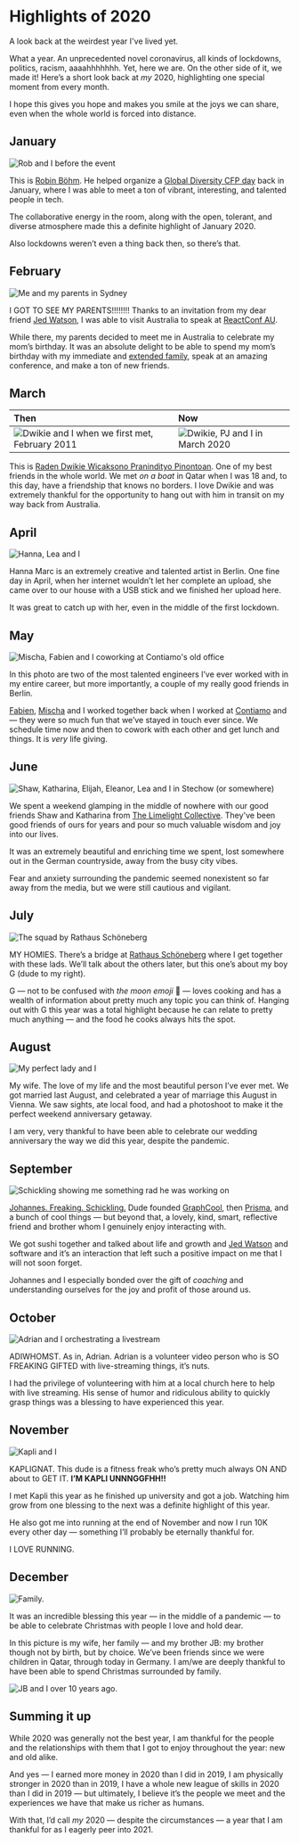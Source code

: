 # Highlights of 2020

A look back at the weirdest year I've lived yet.

What a year. An unprecedented novel coronavirus, all kinds of lockdowns, politics, racism, aaaahhhhhhh. Yet, here we are. On the other side of it, we made it! Here’s a short look back at _my_ 2020, highlighting one special moment from every month. 

I hope this gives you hope and makes you smile at the joys we can share, even when the whole world is forced into distance. 

## January

![Rob and I before the event](/img/blog/2020-recap/jan.jpg)

This is [Robin Böhm](https://twitter.com/robinboehm). He helped organize a [Global Diversity CFP day](https://twitter.com/gdcfpday) back in January, where I was able to meet a ton of vibrant, interesting, and talented people in tech. 

The collaborative energy in the room, along with the open, tolerant, and diverse atmosphere made this a definite highlight of January 2020. 

Also lockdowns weren’t even a thing back then, so there’s that.

## February

![Me and my parents in Sydney](/img/blog/2020-recap/feb.jpg)

I GOT TO SEE MY PARENTS!!!!!!!! Thanks to an invitation from my dear friend [Jed Watson](https://twitter.com/jedwatson), I was able to visit Australia to speak at [ReactConf AU](https://www.youtube.com/watch?v=9xL0a6YJIQU). 

While there, my parents decided to meet me in Australia to celebrate my mom’s birthday. It was an absolute delight to be able to spend my mom’s birthday with my immediate and [extended family](https://twitter.com/valparkie), speak at an amazing conference, and make a ton of new friends. 

## March

|Then|Now|
|:--|:--|
|![Dwikie and I when we first met, February 2011](/img/blog/2020-recap/dwik.jpg)|![Dwikie, PJ and I in March 2020](/img/blog/2020-recap/mar.jpg)|

This is [Raden Dwikie Wicaksono Pranindityo Pinontoan](https://twitter.com/dwikster). One of my best friends in the whole world. We met _on a boat_ in Qatar when I was 18 and, to this day, have a friendship that knows no borders. I love Dwikie and was extremely thankful for the opportunity to hang out with him in transit on my way back from Australia. 

## April

![Hanna, Lea and I](/img/blog/2020-recap/apr.jpg)

Hanna Marc is an extremely creative and talented artist in Berlin. One fine day in April, when her internet wouldn’t let her complete an upload, she came over to our house with a USB stick and we finished her upload here. 

It was great to catch up with her, even in the middle of the first lockdown. 

## May

![Mischa, Fabien and I coworking at Contiamo's old office](/img/blog/2020-recap/may.jpg)

In this photo are two of the most talented engineers I’ve ever worked with in my entire career, but more importantly, a couple of my really good friends in Berlin. 

[Fabien](https://twitter.com/fabien0102), [Mischa](https://twitter.com/mpotomin) and I worked together back when I worked at [Contiamo](https://contiamo.com) and — they were so much fun that we’ve stayed in touch ever since. We schedule time now and then to cowork with each other and get lunch and things. It is _very_ life giving. 

## June

![Shaw, Katharina, Elijah, Eleanor, Lea and I in Stechow (or somewhere)](/img/blog/2020-recap/jun.jpg)

We spent a weekend glamping in the middle of nowhere with our good friends Shaw and Katharina from [The Limelight Collective](https://limelightcollective.com). They've been good friends of ours for years and pour so much valuable wisdom and joy into our lives.

It was an extremely beautiful and enriching time we spent, lost somewhere out in the German countryside, away from the busy city vibes. 

Fear and anxiety surrounding the pandemic seemed nonexistent so far away from the media, but we were still cautious and vigilant.

## July

![The squad by Rathaus Schöneberg](/img/blog/2020-recap/jul.jpg)

MY HOMIES. There’s a bridge at [Rathaus Schöneberg](https://www.berlin.de/sehenswuerdigkeiten/3560314-3558930-rathaus-schoeneberg.html) where I get together with these lads. We’ll talk about the others later, but this one’s about my boy G (dude to my right). 

G — not to be confused with _the moon emoji_ 🌚 — loves cooking and has a wealth of information about pretty much any topic you can think of. Hanging out with G this year was a total highlight because he can relate to pretty much anything — and the food he cooks always hits the spot. 

## August

![My perfect lady and I](/img/blog/2020-recap/aug.jpg)

My wife. The love of my life and the most beautiful person I’ve ever met. We got married last August, and celebrated a year of marriage this August in Vienna. We saw sights, ate local food, and had a photoshoot to make it the perfect weekend anniversary getaway.

I am very, very thankful to have been able to celebrate our wedding anniversary the way we did this year, despite the pandemic. 

## September

![Schickling showing me something rad he was working on](/img/blog/2020-recap/sep.jpg)

[Johannes. Freaking. Schickling.](https://twitter.com/schickling) Dude founded [GraphCool](https://graph.cool), then [Prisma](https://prisma.io), and a bunch of cool things — but beyond that, a lovely, kind, smart, reflective friend and brother whom I genuinely enjoy interacting with. 

We got sushi together and talked about life and growth and [Jed Watson](https://twitter.com/jedwatson) and software and it’s an interaction that left such a positive impact on me that I will not soon forget. 

Johannes and I especially bonded over the gift of _coaching_ and understanding ourselves for the joy and profit of those around us. 

## October

![Adrian and I orchestrating a livestream](/img/blog/2020-recap/oct.jpg)

ADIWHOMST. As in, Adrian. Adrian is a volunteer video person who is SO FREAKING GIFTED with live-streaming things, it’s nuts. 

I had the privilege of volunteering with him at a local church here to help with live streaming. His sense of humor and ridiculous ability to quickly grasp things was a blessing to have experienced this year. 

## November

![Kapli and I](/img/blog/2020-recap/nov.jpg)

KAPLIGNAT. This dude is a fitness freak who’s pretty much always ON AND about to GET IT. **I’M KAPLI UNNNGGFHH!!**

I met Kapli this year as he finished up university and got a job. Watching him grow from one blessing to the next was a definite highlight of this year. 

He also got me into running at the end of November and now I run 10K every other day — something I’ll probably be eternally thankful for. 

I LOVE RUNNING. 

## December

![Family.](/img/blog/2020-recap/dec.jpg)

It was an incredible blessing this year — in the middle of a pandemic — to be able to celebrate Christmas with people I love and hold dear. 

In this picture is my wife, her family — and my brother JB: my brother though not by birth, but by choice. We’ve been friends since we were children in Qatar, through today in Germany. I am/we are deeply thankful to have been able to spend Christmas surrounded by family. 

![JB and I over 10 years ago.](/img/blog/2020-recap/jb.jpg)

## Summing it up

While 2020 was generally not the best year, I am thankful for the people and the relationships with them that I got to enjoy throughout the year: new and old alike. 

And yes — I earned more money in 2020 than I did in 2019, I am physically stronger in 2020 than in 2019, I have a whole new league of skills in 2020 than I did in 2019 — but ultimately, I believe it’s the people we meet and the experiences we have that make us richer as humans. 

With that, I’d call _my_ 2020 — despite the circumstances — a year that I am thankful for as I eagerly peer into 2021. 